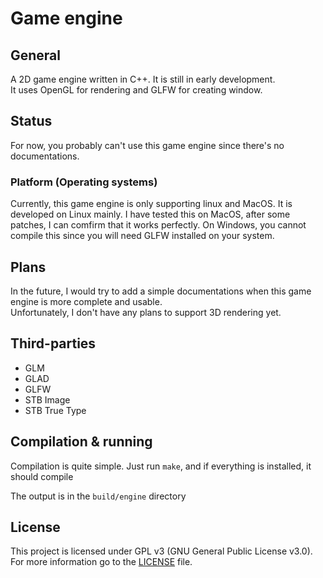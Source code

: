# Game engine
## General
A 2D game engine written in C++. It is still in early development. <br>
It uses OpenGL for rendering and GLFW for creating window.

## Status
For now, you probably can't use this game engine since there's no documentations. <br>

### Platform (Operating systems)
Currently, this game engine is only supporting linux and MacOS. It is developed on Linux mainly.
I have tested this on MacOS, after some patches, I can comfirm that it works perfectly.
On Windows, you cannot compile this since you will need GLFW installed on your system.

## Plans
In the future, I would try to add a simple documentations when this game engine is more complete and usable. <br>
Unfortunately, I don't have any plans to support 3D rendering yet.

## Third-parties
- GLM
- GLAD
- GLFW
- STB Image
- STB True Type

## Compilation & running
Compilation is quite simple. Just run `make`, and if everything is installed, it should compile

The output is in the `build/engine` directory

## License
This project is licensed under GPL v3 (GNU General Public License v3.0). For more information go to the [LICENSE](LICENSE) file.
